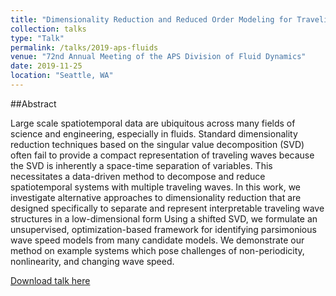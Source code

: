 ```yaml
---
title: "Dimensionality Reduction and Reduced Order Modeling for Traveling Wave Physics"
collection: talks
type: "Talk"
permalink: /talks/2019-aps-fluids
venue: "72nd Annual Meeting of the APS Division of Fluid Dynamics"
date: 2019-11-25
location: "Seattle, WA"
---
```


##Abstract

Large scale spatiotemporal data are ubiquitous across many fields of science and engineering, especially in fluids. Standard dimensionality reduction techniques based on the singular value decomposition (SVD) often fail to provide a compact representation of traveling waves because the SVD is inherently a space-time separation of variables. This necessitates a data-driven method to decompose and reduce spatiotemporal systems with multiple traveling waves. In this work, we investigate alternative approaches to dimensionality reduction that are designed specifically to separate and represent interpretable traveling wave structures in a low-dimensional form Using a shifted SVD, we formulate an unsupervised, optimization-based framework for identifying parsimonious wave speed models from many candidate models. We demonstrate our method on example systems which pose challenges of non-periodicity, nonlinearity, and changing wave speed.

[Download talk here](mendible.github.io/files/apsdfd2019.pdf)